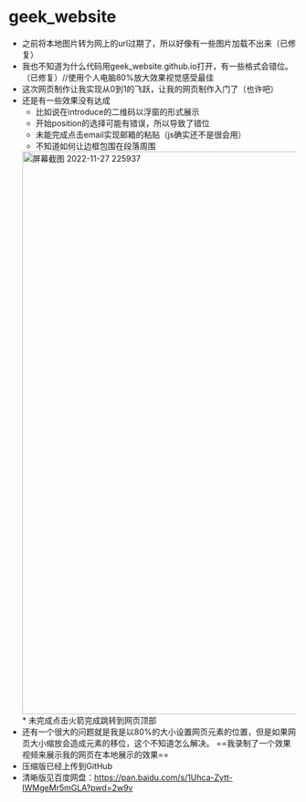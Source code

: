 # geek_website
* 之前将本地图片转为网上的url过期了，所以好像有一些图片加载不出来（已修复）
* 我也不知道为什么代码用geek_website.github.io打开，有一些格式会错位。（已修复）//使用个人电脑80%放大效果视觉感受最佳
* 这次网页制作让我实现从0到1的飞跃，让我的网页制作入门了（也许吧）
* 还是有一些效果没有达成
  * 比如说在introduce的二维码以浮窗的形式展示
  * 开始position的选择可能有错误，所以导致了错位
  * 未能完成点击email实现邮箱的粘贴（js确实还不是很会用）
  * 不知道如何让边框包围在段落周围
  <img width="986" alt="屏幕截图 2022-11-27 225937" src="https://user-images.githubusercontent.com/117027633/204141984-ab2961dc-25cf-4bf8-ad96-2a0ceb7d401b.png">
  * 未完成点击火箭完成跳转到网页顶部
* 还有一个很大的问题就是我是以80%的大小设置网页元素的位置，但是如果网页大小缩放会造成元素的移位，这个不知道怎么解决。
==我录制了一个效果视频来展示我的网页在本地展示的效果==
* 压缩版已经上传到GitHub
* 清晰版见百度网盘：https://pan.baidu.com/s/1Uhca-Zytt-IWMgeMr5mGLA?pwd=2w9v

